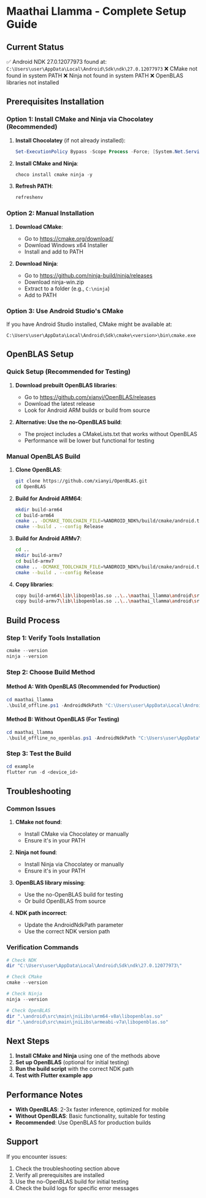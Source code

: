 # Maathai Llamma - Complete Setup Guide

## Current Status
✅ Android NDK 27.0.12077973 found at: `C:\Users\user\AppData\Local\Android\Sdk\ndk\27.0.12077973`
❌ CMake not found in system PATH
❌ Ninja not found in system PATH
❌ OpenBLAS libraries not installed

## Prerequisites Installation

### Option 1: Install CMake and Ninja via Chocolatey (Recommended)

1. **Install Chocolatey** (if not already installed):
   ```powershell
   Set-ExecutionPolicy Bypass -Scope Process -Force; [System.Net.ServicePointManager]::SecurityProtocol = [System.Net.ServicePointManager]::SecurityProtocol -bor 3072; iex ((New-Object System.Net.WebClient).DownloadString('https://community.chocolatey.org/install.ps1'))
   ```

2. **Install CMake and Ninja**:
   ```powershell
   choco install cmake ninja -y
   ```

3. **Refresh PATH**:
   ```powershell
   refreshenv
   ```

### Option 2: Manual Installation

1. **Download CMake**:
   - Go to https://cmake.org/download/
   - Download Windows x64 Installer
   - Install and add to PATH

2. **Download Ninja**:
   - Go to https://github.com/ninja-build/ninja/releases
   - Download ninja-win.zip
   - Extract to a folder (e.g., `C:\ninja`)
   - Add to PATH

### Option 3: Use Android Studio's CMake

If you have Android Studio installed, CMake might be available at:
```
C:\Users\user\AppData\Local\Android\Sdk\cmake\<version>\bin\cmake.exe
```

## OpenBLAS Setup

### Quick Setup (Recommended for Testing)

1. **Download prebuilt OpenBLAS libraries**:
   - Go to https://github.com/xianyi/OpenBLAS/releases
   - Download the latest release
   - Look for Android ARM builds or build from source

2. **Alternative: Use the no-OpenBLAS build**:
   - The project includes a CMakeLists.txt that works without OpenBLAS
   - Performance will be lower but functional for testing

### Manual OpenBLAS Build

1. **Clone OpenBLAS**:
   ```bash
   git clone https://github.com/xianyi/OpenBLAS.git
   cd OpenBLAS
   ```

2. **Build for Android ARM64**:
   ```bash
   mkdir build-arm64
   cd build-arm64
   cmake .. -DCMAKE_TOOLCHAIN_FILE=%ANDROID_NDK%/build/cmake/android.toolchain.cmake -DANDROID_ABI=arm64-v8a -DANDROID_PLATFORM=android-21 -DCMAKE_BUILD_TYPE=Release -DBUILD_SHARED_LIBS=ON -DNO_FORTRAN=1
   cmake --build . --config Release
   ```

3. **Build for Android ARMv7**:
   ```bash
   cd ..
   mkdir build-armv7
   cd build-armv7
   cmake .. -DCMAKE_TOOLCHAIN_FILE=%ANDROID_NDK%/build/cmake/android.toolchain.cmake -DANDROID_ABI=armeabi-v7a -DANDROID_PLATFORM=android-21 -DCMAKE_BUILD_TYPE=Release -DBUILD_SHARED_LIBS=ON -DNO_FORTRAN=1
   cmake --build . --config Release
   ```

4. **Copy libraries**:
   ```bash
   copy build-arm64\lib\libopenblas.so ..\..\maathai_llamma\android\src\main\jniLibs\arm64-v8a\
   copy build-armv7\lib\libopenblas.so ..\..\maathai_llamma\android\src\main\jniLibs\armeabi-v7a\
   ```

## Build Process

### Step 1: Verify Tools Installation

```powershell
cmake --version
ninja --version
```

### Step 2: Choose Build Method

#### Method A: With OpenBLAS (Recommended for Production)
```powershell
cd maathai_llamma
.\build_offline.ps1 -AndroidNdkPath "C:\Users\user\AppData\Local\Android\Sdk\ndk\27.0.12077973"
```

#### Method B: Without OpenBLAS (For Testing)
```powershell
cd maathai_llamma
.\build_offline_no_openblas.ps1 -AndroidNdkPath "C:\Users\user\AppData\Local\Android\Sdk\ndk\27.0.12077973"
```

### Step 3: Test the Build

```powershell
cd example
flutter run -d <device_id>
```

## Troubleshooting

### Common Issues

1. **CMake not found**:
   - Install CMake via Chocolatey or manually
   - Ensure it's in your PATH

2. **Ninja not found**:
   - Install Ninja via Chocolatey or manually
   - Ensure it's in your PATH

3. **OpenBLAS library missing**:
   - Use the no-OpenBLAS build for testing
   - Or build OpenBLAS from source

4. **NDK path incorrect**:
   - Update the AndroidNdkPath parameter
   - Use the correct NDK version path

### Verification Commands

```powershell
# Check NDK
dir "C:\Users\user\AppData\Local\Android\Sdk\ndk\27.0.12077973\"

# Check CMake
cmake --version

# Check Ninja
ninja --version

# Check OpenBLAS
dir ".\android\src\main\jniLibs\arm64-v8a\libopenblas.so"
dir ".\android\src\main\jniLibs\armeabi-v7a\libopenblas.so"
```

## Next Steps

1. **Install CMake and Ninja** using one of the methods above
2. **Set up OpenBLAS** (optional for initial testing)
3. **Run the build script** with the correct NDK path
4. **Test with Flutter example app**

## Performance Notes

- **With OpenBLAS**: 2-3x faster inference, optimized for mobile
- **Without OpenBLAS**: Basic functionality, suitable for testing
- **Recommended**: Use OpenBLAS for production builds

## Support

If you encounter issues:
1. Check the troubleshooting section above
2. Verify all prerequisites are installed
3. Use the no-OpenBLAS build for initial testing
4. Check the build logs for specific error messages

